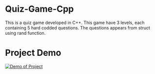 # Quiz-Game-Cpp
This is a quiz game developed in C++. This game have 3 levels, each containing 5 hard codded questions. The questions appears from struct using rand function. 

# Project Demo
[![Demo of Project](https://img.youtube.com/vi/eT7KzxXIUZA/0.jpg)](https://www.youtube.com/watch?v=eT7KzxXIUZA)
